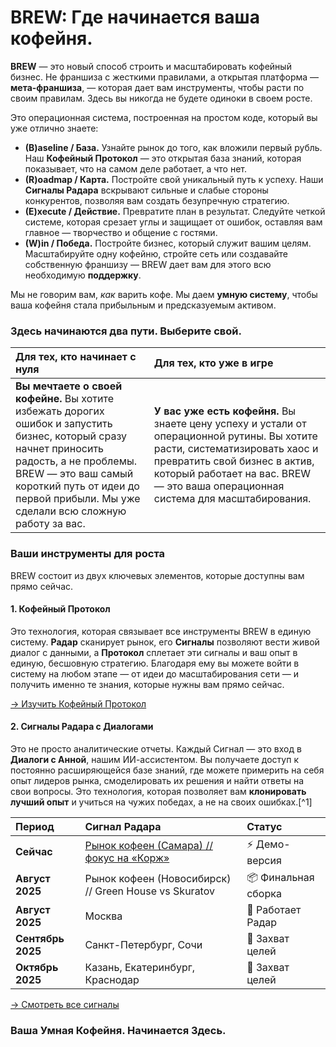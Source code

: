 # BREW: Где начинается ваша кофейня.

**BREW** — это новый способ строить и масштабировать кофейный бизнес. Не франшиза с жесткими правилами, а открытая платформа — **мета-франшиза**, — которая дает вам инструменты, чтобы расти по своим правилам. Здесь вы никогда не будете одиноки в своем росте.

Это операционная система, построенная на простом коде, который вы уже отлично знаете:

* **(B)aseline / База.** Узнайте рынок до того, как вложили первый рубль. Наш **Кофейный Протокол** — это открытая база знаний, которая показывает, что на самом деле работает, а что нет.
* **(R)oadmap / Карта.** Постройте свой уникальный путь к успеху. Наши **Сигналы Радара** вскрывают сильные и слабые стороны конкурентов, позволяя вам создать безупречную стратегию.
* **(E)xecute / Действие.** Превратите план в результат. Следуйте четкой системе, которая срезает углы и защищает от ошибок, оставляя вам главное — творчество и общение с гостями.
* **(W)in / Победа.** Постройте бизнес, который служит вашим целям. Масштабируйте одну кофейню, стройте сеть или создавайте собственную франшизу — BREW дает вам для этого всю необходимую **поддержку**.

Мы не говорим вам, *как* варить кофе. Мы даем **умную систему**, чтобы ваша кофейня стала прибыльным и предсказуемым активом.

### Здесь начинаются два пути. Выберите свой.

| Для тех, кто начинает с нуля | Для тех, кто уже в игре |
| :-- | :-- |
| **Вы мечтаете о своей кофейне.** Вы хотите избежать дорогих ошибок и запустить бизнес, который сразу начнет приносить радость, а не проблемы. BREW — это ваш самый короткий путь от идеи до первой прибыли. Мы уже сделали всю сложную работу за вас. | **У вас уже есть кофейня.** Вы знаете цену успеху и устали от операционной рутины. Вы хотите расти, систематизировать хаос и превратить свой бизнес в актив, который работает на вас. BREW — это ваша операционная система для масштабирования. |

### Ваши инструменты для роста

BREW состоит из двух ключевых элементов, которые доступны вам прямо сейчас.

#### 1. Кофейный Протокол

Это технология, которая связывает все инструменты BREW в единую систему. **Радар** сканирует рынок, его **Сигналы** позволяют вести живой диалог с данными, а **Протокол** сплетает эти сигналы и ваш опыт в единую, бесшовную стратегию. Благодаря ему вы можете войти в систему на любом этапе — от идеи до масштабирования сети — и получить именно те знания, которые нужны вам прямо сейчас.

[→ Изучить Кофейный Протокол](/protocol)

#### 2. Сигналы Радара с Диалогами

Это не просто аналитические отчеты. Каждый Сигнал — это вход в **Диалоги с Анной**, нашим ИИ-ассистентом. Вы получаете доступ к постоянно расширяющейся базе знаний, где можете примерить на себя опыт лидеров рынка, смоделировать их решения и найти ответы на свои вопросы. Это технология, которая позволяет вам **клонировать лучший опыт** и учиться на чужих победах, а не на своих ошибках.[^1]


| Период | Сигнал Радара | Статус |
| :-- | :-- | :-- |
| **Сейчас** | [Рынок кофеен (Самара) // фокус на «Корж»](/radar/signal/coffee-points-smr-2025/dashboard) | ⚡️ Демо-версия |
| **Август 2025** | Рынок кофеен (Новосибирск) // Green House vs Skuratov | 📦 Финальная сборка |
| **Август 2025** | Москва | 🔎 Работает Радар |
| **Сентябрь 2025** | Санкт-Петербург, Сочи | 🎯 Захват целей |
| **Октябрь 2025** | Казань, Екатеринбург, Краснодар | 🎯 Захват целей |

[→ Смотреть все сигналы](/radar/signals)

### Ваша Умная Кофейня. Начинается Здесь.
